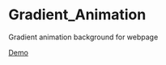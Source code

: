 # Gradient_Animation
Gradient animation background for webpage

[Demo](http://devarshranpara.000webhostapp.com/fb/)
